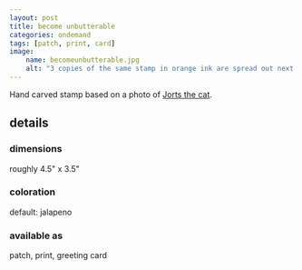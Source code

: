 ```yaml
---
layout: post
title: become unbutterable
categories: ondemand
tags: [patch, print, card]
image: 
    name: becomeunbutterable.jpg
    alt: "3 copies of the same stamp in orange ink are spread out next to the hand carved rubber stamp they were made from. They show a cat lying on his back with paws curled, holding a butter knife in his mouth. Text around the cat reads, in all caps, 'become unbutterable.'"
---
```


Hand carved stamp based on a photo of <a href="https://twitter.com/JortsTheCat" target="_blank">Jorts the cat</a>.

## details

### dimensions

roughly 4.5" x 3.5"

### coloration

default: jalapeno

### available as

patch, print, greeting card

